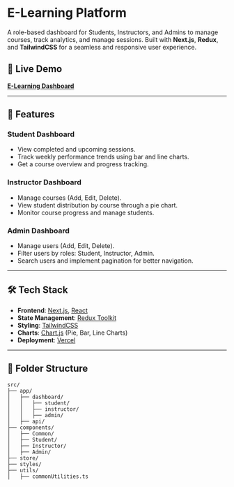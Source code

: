 # E-Learning Platform

A role-based dashboard for Students, Instructors, and Admins to manage courses, track analytics, and manage sessions. Built with **Next.js**, **Redux**, and **TailwindCSS** for a seamless and responsive user experience.

## 🔗 Live Demo
**[E-Learning Dashboard](https://your-vercel-app-url.vercel.app/)**

---

## 🚀 Features
### **Student Dashboard**
- View completed and upcoming sessions.
- Track weekly performance trends using bar and line charts.
- Get a course overview and progress tracking.

### **Instructor Dashboard**
- Manage courses (Add, Edit, Delete).
- View student distribution by course through a pie chart.
- Monitor course progress and manage students.

### **Admin Dashboard**
- Manage users (Add, Edit, Delete).
- Filter users by roles: Student, Instructor, Admin.
- Search users and implement pagination for better navigation.

---

## 🛠️ Tech Stack
- **Frontend**: [Next.js](https://nextjs.org/), [React](https://reactjs.org/)
- **State Management**: [Redux Toolkit](https://redux-toolkit.js.org/)
- **Styling**: [TailwindCSS](https://tailwindcss.com/)
- **Charts**: [Chart.js](https://www.chartjs.org/) (Pie, Bar, Line Charts)
- **Deployment**: [Vercel](https://vercel.com/)

---

## 📁 Folder Structure
```plaintext
src/
├── app/
│   ├── dashboard/
│   │   ├── student/
│   │   ├── instructor/
│   │   ├── admin/
│   ├── api/
├── components/
│   ├── Common/
│   ├── Student/
│   ├── Instructor/
│   ├── Admin/
├── store/
├── styles/
├── utils/
│   ├── commonUtilities.ts
